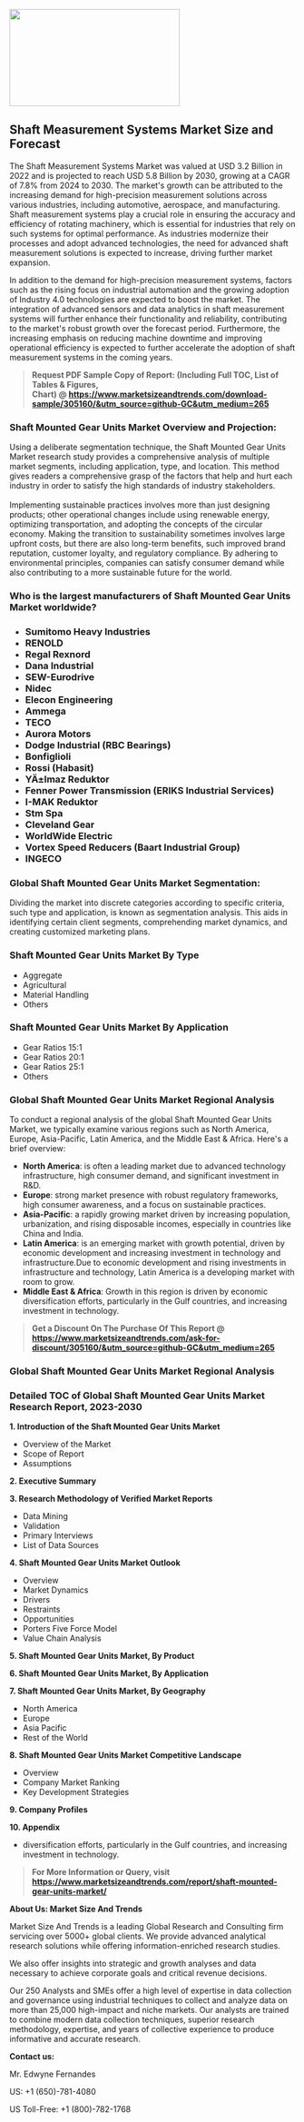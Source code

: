 <p><img class="alignnone size-medium wp-image-20088" src="https://ffe5etoiles.com/wp-content/uploads/2024/12/MST1-300x171.png" alt="" width="300" height="171" /></p><h2>Shaft Measurement Systems Market Size and Forecast</h2><p>The Shaft Measurement Systems Market was valued at USD 3.2 Billion in 2022 and is projected to reach USD 5.8 Billion by 2030, growing at a CAGR of 7.8% from 2024 to 2030. The market's growth can be attributed to the increasing demand for high-precision measurement solutions across various industries, including automotive, aerospace, and manufacturing. Shaft measurement systems play a crucial role in ensuring the accuracy and efficiency of rotating machinery, which is essential for industries that rely on such systems for optimal performance. As industries modernize their processes and adopt advanced technologies, the need for advanced shaft measurement solutions is expected to increase, driving further market expansion.</p><p>In addition to the demand for high-precision measurement systems, factors such as the rising focus on industrial automation and the growing adoption of Industry 4.0 technologies are expected to boost the market. The integration of advanced sensors and data analytics in shaft measurement systems will further enhance their functionality and reliability, contributing to the market's robust growth over the forecast period. Furthermore, the increasing emphasis on reducing machine downtime and improving operational efficiency is expected to further accelerate the adoption of shaft measurement systems in the coming years.</p></p><blockquote id="" class=""><strong>Request PDF Sample Copy of Report: (Including Full TOC, List of Tables &amp; Figures, Chart)&nbsp;@&nbsp;<strong><a href="https://www.marketsizeandtrends.com/download-sample/305160/&utm_source=github-GC&utm_medium=265" target="_blank">https://www.marketsizeandtrends.com/download-sample/305160/&utm_source=github-GC&utm_medium=265</a></strong></strong></blockquote><h3 id="" class="">Shaft Mounted Gear Units Market&nbsp;Overview and Projection:</h3><p id="" class="">Using a deliberate segmentation technique, the Shaft Mounted Gear Units Market research study provides a comprehensive analysis of multiple market segments, including application, type, and location. This method gives readers a comprehensive grasp of the factors that help and hurt each industry in order to satisfy the high standards of industry stakeholders. <br /> <br />Implementing sustainable practices involves more than just designing products; other operational changes include using renewable energy, optimizing transportation, and adopting the concepts of the circular economy. Making the transition to sustainability sometimes involves large upfront costs, but there are also long-term benefits, such improved brand reputation, customer loyalty, and regulatory compliance. By adhering to environmental principles, companies can satisfy consumer demand while also contributing to a more sustainable future for the world.</p><h3 id="" class="">Who is the largest manufacturers of&nbsp;Shaft Mounted Gear Units Market worldwide?</h3><h3 class=""><p><ul><li>Sumitomo Heavy Industries </li><li> RENOLD </li><li> Regal Rexnord </li><li> Dana Industrial </li><li> SEW-Eurodrive </li><li> Nidec </li><li> Elecon Engineering </li><li> Ammega </li><li> TECO </li><li> Aurora Motors </li><li> Dodge Industrial (RBC Bearings) </li><li> Bonfiglioli </li><li> Rossi (Habasit) </li><li> YÄ±lmaz Reduktor </li><li> Fenner Power Transmission (ERIKS Industrial Services) </li><li> I-MAK Reduktor </li><li> Stm Spa </li><li> Cleveland Gear </li><li> WorldWide Electric </li><li> Vortex Speed Reducers (Baart Industrial Group) </li><li> INGECO</li></ul></p></h3><h3 id="" class="">Global&nbsp;Shaft Mounted Gear Units Market Segmentation:</h3><p id="" class="">Dividing the market into discrete categories according to specific criteria, such type and application, is known as segmentation analysis. This aids in identifying certain client segments, comprehending market dynamics, and creating customized marketing plans.</p><h3 id="" class="">Shaft Mounted Gear Units Market&nbsp;By Type</h3><p><p><ul><li>Aggregate</li><li> Agricultural</li><li> Material Handling</li><li> Others</p></li></ul></p></p><h3 id="" class="">Shaft Mounted Gear Units Market&nbsp;By Application</h3><p class=""><p><ul><li>Gear Ratios 15:1</li><li> Gear Ratios 20:1</li><li> Gear Ratios 25:1</li><li> Others</li></ul></p></p><h3 id="" class="">Global Shaft Mounted Gear Units Market Regional Analysis</h3><p id="" class="">To conduct a regional analysis of the global Shaft Mounted Gear Units Market, we typically examine various regions such as North America, Europe, Asia-Pacific, Latin America, and the Middle East &amp; Africa. Here's a brief overview:</p><ul><li><strong>North America</strong>: is often a leading market due to advanced technology infrastructure, high consumer demand, and significant investment in R&amp;D.</li><li><strong>Europe</strong>: strong market presence with robust regulatory frameworks, high consumer awareness, and a focus on sustainable practices.</li><li><strong>Asia-Pacific</strong>: a rapidly growing market driven by increasing population, urbanization, and rising disposable incomes, especially in countries like China and India.</li><li><strong>Latin America</strong>: is an emerging market with growth potential, driven by economic development and increasing investment in technology and infrastructure.Due to economic development and rising investments in infrastructure and technology, Latin America is a developing market with room to grow.</li><li><strong>Middle East &amp; Africa</strong>: Growth in this region is driven by economic diversification efforts, particularly in the Gulf countries, and increasing investment in technology.</li></ul><blockquote id="" class=""><strong>Get a Discount On The Purchase Of This Report @ <strong><a href="https://www.marketsizeandtrends.com/ask-for-discount/305160/&utm_source=github-GC&utm_medium=265" target="_blank">https://www.marketsizeandtrends.com/ask-for-discount/305160/&utm_source=github-GC&utm_medium=265</a></strong></strong></blockquote><h3 id="" class="">Global Shaft Mounted Gear Units Market Regional Analysis</h3><h3 id="" class="">Detailed TOC of Global Shaft Mounted Gear Units Market Research Report, 2023-2030</h3><p id="" class=""><strong>1. Introduction of the Shaft Mounted Gear Units Market</strong></p><ul><li>Overview of the Market</li><li>Scope of Report</li><li>Assumptions</li></ul><p id="" class=""><strong>2. Executive Summary</strong></p><p id="" class=""><strong>3. Research Methodology of Verified Market Reports</strong></p><ul><li>Data Mining</li><li>Validation</li><li>Primary Interviews</li><li>List of Data Sources</li></ul><p id="" class=""><strong>4. Shaft Mounted Gear Units Market Outlook</strong></p><ul><li>Overview</li><li>Market Dynamics</li><li>Drivers</li><li>Restraints</li><li>Opportunities</li><li>Porters Five Force Model</li><li>Value Chain Analysis</li></ul><p id="" class=""><strong>5. Shaft Mounted Gear Units Market, By Product</strong></p><p id="" class=""><strong>6. Shaft Mounted Gear Units Market, By Application</strong></p><p id="" class=""><strong>7. Shaft Mounted Gear Units Market, By Geography</strong></p><ul><li>North America</li><li>Europe</li><li>Asia Pacific</li><li>Rest of the World</li></ul><p id="" class=""><strong>8. Shaft Mounted Gear Units Market Competitive Landscape</strong></p><ul><li>Overview</li><li>Company Market Ranking</li><li>Key Development Strategies</li></ul><p id="" class=""><strong>9. Company Profiles</strong></p><p id="" class=""><strong>10. Appendix</strong></p><ul><li>diversification efforts, particularly in the Gulf countries, and increasing investment in technology.</li></ul><blockquote id="" class=""><strong>For More Information or Query, visit <strong><strong><a href="https://www.marketsizeandtrends.com/report/shaft-mounted-gear-units-market/" target="_blank">https://www.marketsizeandtrends.com/report/shaft-mounted-gear-units-market/</a></strong></strong></strong></blockquote><p id="" class=""><strong>About Us: Market Size And Trends</strong></p><p id="" class="">Market Size And Trends is a leading Global Research and Consulting firm servicing over 5000+ global clients. We provide advanced analytical research solutions while offering information-enriched research studies.</p><p id="" class="">We also offer insights into strategic and growth analyses and data necessary to achieve corporate goals and critical revenue decisions.</p><p id="" class="">Our 250 Analysts and SMEs offer a high level of expertise in data collection and governance using industrial techniques to collect and analyze data on more than 25,000 high-impact and niche markets. Our analysts are trained to combine modern data collection techniques, superior research methodology, expertise, and years of collective experience to produce informative and accurate research.</p><p id="" class=""><strong>Contact us:</strong></p><p id="" class="">Mr. Edwyne Fernandes</p><p id="" class="">US: +1 (650)-781-4080</p><p id="" class="">US Toll-Free: +1 (800)-782-1768</p>
